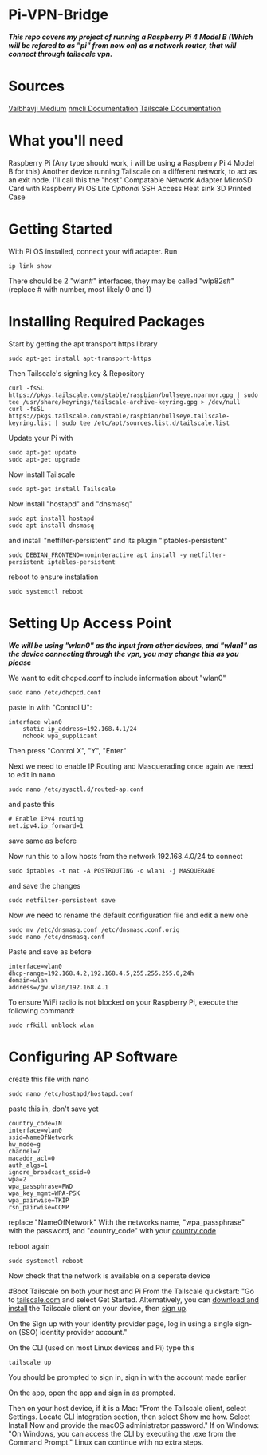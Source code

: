 # Pi-VPN-Bridge
***This repo covers my project of running a Raspberry Pi 4 Model B (Which will be refered to as "pi" from now on) as a network router, that will connect through tailscale vpn.***

# Sources
[Vaibhavji Medium](https://vaibhavji.medium.com/turn-your-raspberrypi-into-a-wifi-router-5ade510601de)
[nmcli Documentation](https://networkmanager.dev/docs/api/latest/nmcli.html)
[Tailscale Documentation](https://tailscale.com/kb/1017/install)

# What you'll need
Raspberry Pi (Any type should work, i will be using a Raspberry Pi 4 Model B for this)
Another device running Tailscale on a different network, to act as an exit node. I'll call this the "host"
Compatable Network Adapter
MicroSD Card with Raspberry Pi OS Lite
*Optional*
SSH Access
Heat sink
3D Printed Case

# Getting Started
With Pi OS installed, connect your wifi adapter.
Run 

```
ip link show
```

There should be 2 "wlan#" interfaces, they may be called "wlp82s#" (replace # with number, most likely 0 and 1)

# Installing Required Packages
Start by getting the apt transport https library

```
sudo apt-get install apt-transport-https
```
Then Tailscale's signing key & Repository
```
curl -fsSL https://pkgs.tailscale.com/stable/raspbian/bullseye.noarmor.gpg | sudo tee /usr/share/keyrings/tailscale-archive-keyring.gpg > /dev/null
curl -fsSL https://pkgs.tailscale.com/stable/raspbian/bullseye.tailscale-keyring.list | sudo tee /etc/apt/sources.list.d/tailscale.list
```

Update your Pi with

```
sudo apt-get update
sudo apt-get upgrade
```

Now install Tailscale
```
sudo apt-get install Tailscale
```

Now install "hostapd" and "dnsmasq"
```
sudo apt install hostapd
sudo apt install dnsmasq
```
and install "netfilter-persistent" and its plugin "iptables-persistent"
```
sudo DEBIAN_FRONTEND=noninteractive apt install -y netfilter-persistent iptables-persistent
```

reboot to ensure instalation

```
sudo systemctl reboot
```

# Setting Up Access Point

***We will be using "wlan0" as the input from other devices, and "wlan1" as the device connecting through the vpn, you may change this as you please***

We want to edit dhcpcd.conf to include information about "wlan0"
```
sudo nano /etc/dhcpcd.conf
```
paste in with "Control U":

```
interface wlan0
    static ip_address=192.168.4.1/24
    nohook wpa_supplicant
```
Then press "Control X", "Y", "Enter"

Next we need to enable IP Routing and Masquerading
once again we need to edit in nano
```
sudo nano /etc/sysctl.d/routed-ap.conf
```
and paste this
```
# Enable IPv4 routing
net.ipv4.ip_forward=1
```
save same as before

Now run this to allow hosts from the network 192.168.4.0/24 to connect
```
sudo iptables -t nat -A POSTROUTING -o wlan1 -j MASQUERADE
```
and save the changes
```
sudo netfilter-persistent save
```

Now we need to rename the default configuration file and edit a new one
```
sudo mv /etc/dnsmasq.conf /etc/dnsmasq.conf.orig
sudo nano /etc/dnsmasq.conf
```
Paste and save as before
```
interface=wlan0
dhcp-range=192.168.4.2,192.168.4.5,255.255.255.0,24h
domain=wlan
address=/gw.wlan/192.168.4.1
```
To ensure WiFi radio is not blocked on your Raspberry Pi, execute the following command:
```
sudo rfkill unblock wlan
```

# Configuring AP Software

create this file with nano
```
sudo nano /etc/hostapd/hostapd.conf
```
paste this in, don't save yet
```
country_code=IN
interface=wlan0
ssid=NameOfNetwork
hw_mode=g
channel=7
macaddr_acl=0
auth_algs=1
ignore_broadcast_ssid=0
wpa=2
wpa_passphrase=PWD
wpa_key_mgmt=WPA-PSK
wpa_pairwise=TKIP
rsn_pairwise=CCMP
```
replace "NameOfNetwork" With the networks name, "wpa_passphrase" with the password, and "country_code" with your [country code](https://en.wikipedia.org/wiki/ISO_3166-1)

reboot again
```
sudo systemctl reboot
```
Now check that the network is available on a seperate device

#Boot Tailscale on both your host and Pi
From the Tailscale quickstart:
"Go to [tailscale.com](https://tailscale.com) and select Get Started. Alternatively, you can [download and install](https://tailscale.com/kb/1347/installation) the Tailscale client on your device, then [sign up](https://login.tailscale.com/start).

On the Sign up with your identity provider page, log in using a single sign-on (SSO) identity provider account."

On the CLI (used on most Linux devices and Pi) type this
```
tailscale up
```
You should be prompted to sign in, sign in with the account made earlier

On the app, open the app and sign in as prompted.

Then on your host device, if it is a Mac:
"From the Tailscale client, select Settings.
Locate CLI integration section, then select Show me how.
Select Install Now and provide the macOS administrator password."
If on Windows:
"On Windows, you can access the CLI by executing the .exe from the Command Prompt."
Linux can continue with no extra steps.
